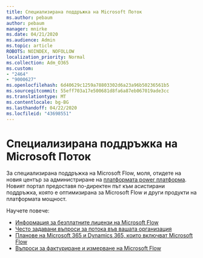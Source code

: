 ```yaml
---
title: Специализирана поддръжка на Microsoft Поток
ms.author: pebaum
author: pebaum
manager: mnirke
ms.date: 04/21/2020
ms.audience: Admin
ms.topic: article
ROBOTS: NOINDEX, NOFOLLOW
localization_priority: Normal
ms.collection: Adm_O365
ms.custom:
- "2464"
- "9000627"
ms.openlocfilehash: 6d40629c1259a78803302d6a23a96b50236561b5
ms.sourcegitcommit: 55eff703a17e500681d8fa6a87eb067019ade3cc
ms.translationtype: MT
ms.contentlocale: bg-BG
ms.lasthandoff: 04/22/2020
ms.locfileid: "43698551"
---
```

# <a name="microsoft-flow-specialized-support"></a>Специализирана поддръжка на Microsoft Поток

За специализирана поддръжка на Microsoft Flow, моля, отидете на новия център за администриране на [платформата power платформа](https://aka.ms/flowadminsupport). Новият портал предоставя по-директен път към асистирани поддръжка, която е оптимизирана за Microsoft Flow и други продукти на платформата мощност.

Научете повече:
- [Информация за безплатните лицензи на Microsoft Flow](https://go.microsoft.com/fwlink/?linkid=2095610)
- [Често задавани въпроси за потока във вашата организация](https://go.microsoft.com/fwlink/?linkid=2072608)
- [Планове на Microsoft 365 и Dynamics 365, които включват Microsoft Flow](https://go.microsoft.com/fwlink/?linkid=2072406)
- [Въпроси за фактуриране и измерване на Microsoft Flow](https://go.microsoft.com/fwlink/?linkid=2072612)